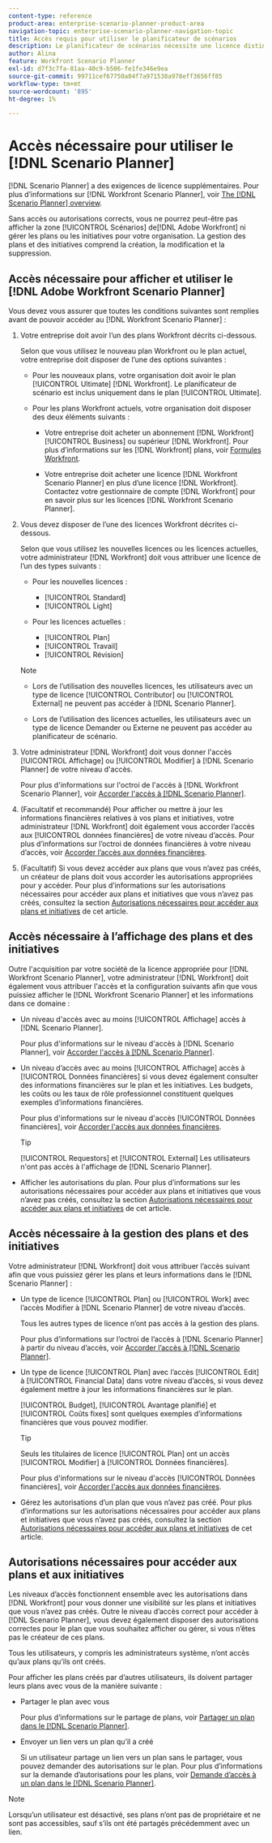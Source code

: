 ```yaml
---
content-type: reference
product-area: enterprise-scenario-planner-product-area
navigation-topic: enterprise-scenario-planner-navigation-topic
title: Accès requis pour utiliser le planificateur de scénarios
description: Le planificateur de scénarios nécessite une licence distincte d’Adobe Workfront et un accès supplémentaire.
author: Alina
feature: Workfront Scenario Planner
exl-id: d7f3c7fa-81aa-40c9-b506-fe1fe346e9ea
source-git-commit: 99711cef67750a04f7a971538a978eff3656ff85
workflow-type: tm+mt
source-wordcount: '895'
ht-degree: 1%

---
```


# Accès nécessaire pour utiliser le [!DNL Scenario Planner]

<!--Audited: 04/2024-->

[!DNL Scenario Planner] a des exigences de licence supplémentaires. Pour plus d’informations sur [!DNL Workfront Scenario Planner], voir [The [!DNL Scenario Planner] overview](../scenario-planner/scenario-planner-overview.md).

<!--
might need to add information about the permissions to plans/ initiatives if those will be coming later?
-->

Sans accès ou autorisations corrects, vous ne pourrez peut-être pas afficher la zone [!UICONTROL Scénarios] de[!DNL  Adobe Workfront] ni gérer les plans ou les initiatives pour votre organisation. La gestion des plans et des initiatives comprend la création, la modification et la suppression.

## Accès nécessaire pour afficher et utiliser le [!DNL Adobe Workfront Scenario Planner]

Vous devez vous assurer que toutes les conditions suivantes sont remplies avant de pouvoir accéder au [!DNL Workfront Scenario Planner] :

1. Votre entreprise doit avoir l’un des plans Workfront décrits ci-dessous.

   Selon que vous utilisez le nouveau plan Workfront ou le plan actuel, votre entreprise doit disposer de l’une des options suivantes :

   * Pour les nouveaux plans, votre organisation doit avoir le plan [!UICONTROL Ultimate] [!DNL Workfront]. Le planificateur de scénario est inclus uniquement dans le plan [!UICONTROL Ultimate].

   * Pour les plans Workfront actuels, votre organisation doit disposer des deux éléments suivants :

      * Votre entreprise doit acheter un abonnement [!DNL Workfront] [!UICONTROL Business] ou supérieur [!DNL Workfront]. Pour plus d’informations sur les [!DNL Workfront] plans, voir [Formules Workfront](https://workfront.com/plans).

      * Votre entreprise doit acheter une licence [!DNL Workfront Scenario Planner] en plus d’une licence [!DNL Workfront]. Contactez votre gestionnaire de compte [!DNL Workfront] pour en savoir plus sur les licences [!DNL Workfront Scenario Planner].

1. Vous devez disposer de l’une des licences Workfront décrites ci-dessous.

   Selon que vous utilisez les nouvelles licences ou les licences actuelles, votre administrateur [!DNL Workfront] doit vous attribuer une licence de l’un des types suivants :

   * Pour les nouvelles licences :
      * [!UICONTROL Standard]
      * [!UICONTROL Light]

   * Pour les licences actuelles :

      * [!UICONTROL Plan]
      * [!UICONTROL Travail]
      * [!UICONTROL Révision]

   >[!NOTE]
   > 
   >* Lors de l’utilisation des nouvelles licences, les utilisateurs avec un type de licence [!UICONTROL Contributor] ou [!UICONTROL External] ne peuvent pas accéder à [!DNL Scenario Planner].
   >
   >* Lors de l’utilisation des licences actuelles, les utilisateurs avec un type de licence Demander ou Externe ne peuvent pas accéder au planificateur de scénario.

1. Votre administrateur [!DNL Workfront] doit vous donner l&#39;accès [!UICONTROL Affichage] ou [!UICONTROL Modifier] à [!DNL Scenario Planner] de votre niveau d&#39;accès.

   Pour plus d&#39;informations sur l&#39;octroi de l&#39;accès à [!DNL Workfront Scenario Planner], voir [Accorder l&#39;accès à [!DNL Scenario Planner]](../administration-and-setup/add-users/configure-and-grant-access/grant-access-sp.md).

1. (Facultatif et recommandé) Pour afficher ou mettre à jour les informations financières relatives à vos plans et initiatives, votre administrateur [!DNL Workfront] doit également vous accorder l’accès aux [!UICONTROL données financières] de votre niveau d’accès. Pour plus d’informations sur l’octroi de données financières à votre niveau d’accès, voir [Accorder l’accès aux données financières](../administration-and-setup/add-users/configure-and-grant-access/grant-access-financial.md).

1. (Facultatif) Si vous devez accéder aux plans que vous n’avez pas créés, un créateur de plans doit vous accorder les autorisations appropriées pour y accéder. Pour plus d’informations sur les autorisations nécessaires pour accéder aux plans et initiatives que vous n’avez pas créés, consultez la section [Autorisations nécessaires pour accéder aux plans et initiatives](#permissions-needed-to-access-plans-and-initiatives) de cet article.

<!--this used to be true but not anymore:
  <li data-mc-conditions="QuicksilverOrClassic.Draft mode"> <p>(NOTE: this is no longer needed) </p> <p>Your Workfront administrator must assign you a layout template that includes the Scenarios area in the Main Menu. </p> <p>For information about customizing the Main Menu in a layout template, see <a href="../administration-and-setup/customize-workfront/use-layout-templates/customize-main-menu.md" class="MCXref xref" xrefformat="{para}">Customize the Main Menu using a layout template</a>. </p> <p>For information about assigning users to a Layout Template, see <a href="../administration-and-setup/customize-workfront/use-layout-templates/assign-users-to-layout-template.md" class="MCXref xref" xrefformat="{para}">Assign users to a layout template</a>.</p> </li>
  -->

## Accès nécessaire à l’affichage des plans et des initiatives

Outre l&#39;acquisition par votre société de la licence appropriée pour [!DNL Workfront Scenario Planner], votre administrateur [!DNL Workfront] doit également vous attribuer l&#39;accès et la configuration suivants afin que vous puissiez afficher le [!DNL Workfront Scenario Planner] et les informations dans ce domaine :

* Un niveau d&#39;accès avec au moins [!UICONTROL Affichage] accès à [!DNL Scenario Planner].

  Pour plus d&#39;informations sur le niveau d&#39;accès à [!DNL Scenario Planner], voir [Accorder l&#39;accès à [!DNL Scenario Planner]](../administration-and-setup/add-users/configure-and-grant-access/grant-access-sp.md).

* Un niveau d’accès avec au moins [!UICONTROL Affichage] accès à [!UICONTROL Données financières] si vous devez également consulter des informations financières sur le plan et les initiatives. Les budgets, les coûts ou les taux de rôle professionnel constituent quelques exemples d’informations financières.

  Pour plus d&#39;informations sur le niveau d&#39;accès [!UICONTROL Données financières], voir [Accorder l&#39;accès aux données financières](../administration-and-setup/add-users/configure-and-grant-access/grant-access-financial.md).

  >[!TIP]
  >
  >[!UICONTROL Requestors] et [!UICONTROL External] Les utilisateurs n&#39;ont pas accès à l&#39;affichage de [!DNL Scenario Planner].

* Afficher les autorisations du plan. Pour plus d’informations sur les autorisations nécessaires pour accéder aux plans et initiatives que vous n’avez pas créés, consultez la section [Autorisations nécessaires pour accéder aux plans et initiatives](#permissions-needed-to-access-plans-and-initiatives) de cet article.

## Accès nécessaire à la gestion des plans et des initiatives

Votre administrateur [!DNL Workfront] doit vous attribuer l’accès suivant afin que vous puissiez gérer les plans et leurs informations dans le [!DNL Scenario Planner] :

* Un type de licence [!UICONTROL Plan] ou [!UICONTROL Work] avec l’accès Modifier à [!DNL Scenario Planner] de votre niveau d’accès.

  Tous les autres types de licence n’ont pas accès à la gestion des plans.

  Pour plus d’informations sur l’octroi de l’accès à [!DNL Scenario Planner] à partir du niveau d’accès, voir [Accorder l’accès à [!DNL Scenario Planner]](../administration-and-setup/add-users/configure-and-grant-access/grant-access-sp.md).

* Un type de licence [!UICONTROL Plan] avec l’accès [!UICONTROL Edit] à [!UICONTROL Financial Data] dans votre niveau d’accès, si vous devez également mettre à jour les informations financières sur le plan.

  [!UICONTROL Budget], [!UICONTROL Avantage planifié] et [!UICONTROL Coûts fixes] sont quelques exemples d’informations financières que vous pouvez modifier.

  >[!TIP]
  >
  >Seuls les titulaires de licence [!UICONTROL Plan] ont un accès [!UICONTROL Modifier] à [!UICONTROL Données financières].

  Pour plus d&#39;informations sur le niveau d&#39;accès [!UICONTROL Données financières], voir [Accorder l&#39;accès aux données financières](../administration-and-setup/add-users/configure-and-grant-access/grant-access-financial.md).

* Gérez les autorisations d’un plan que vous n’avez pas créé. Pour plus d’informations sur les autorisations nécessaires pour accéder aux plans et initiatives que vous n’avez pas créés, consultez la section [Autorisations nécessaires pour accéder aux plans et initiatives](#permissions-needed-to-access-plans-and-initiatives) de cet article.

## Autorisations nécessaires pour accéder aux plans et aux initiatives

Les niveaux d’accès fonctionnent ensemble avec les autorisations dans [!DNL Workfront] pour vous donner une visibilité sur les plans et initiatives que vous n’avez pas créés. Outre le niveau d’accès correct pour accéder à [!DNL Scenario Planner], vous devez également disposer des autorisations correctes pour le plan que vous souhaitez afficher ou gérer, si vous n’êtes pas le créateur de ces plans.

Tous les utilisateurs, y compris les administrateurs système, n’ont accès qu’aux plans qu’ils ont créés.

Pour afficher les plans créés par d’autres utilisateurs, ils doivent partager leurs plans avec vous de la manière suivante :

* Partager le plan avec vous

  Pour plus d’informations sur le partage de plans, voir [Partager un plan dans le  [!DNL Scenario Planner]](../scenario-planner/share-a-plan.md).

* Envoyer un lien vers un plan qu’il a créé

  Si un utilisateur partage un lien vers un plan sans le partager, vous pouvez demander des autorisations sur le plan. Pour plus d’informations sur la demande d’autorisations pour les plans, voir [Demande d’accès à un plan dans le  [!DNL Scenario Planner]](../scenario-planner/request-access-to-plan.md).

>[!NOTE]
>
>Lorsqu’un utilisateur est désactivé, ses plans n’ont pas de propriétaire et ne sont pas accessibles, sauf s’ils ont été partagés précédemment avec un lien.


